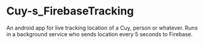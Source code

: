 # Cuy-s_FirebaseTracking
An android app for live tracking location of a Cuy, person or whatever. Runs in a background service who sends location every 5 seconds to Firebase.
